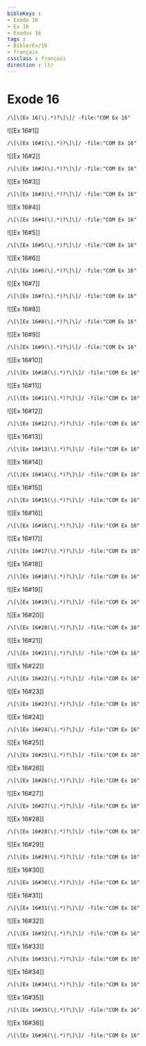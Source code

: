 ```yaml
---
bibleKeys : 
- Exode 16
- Ex 16
- Exodus 16
tags : 
- Bible/Ex/16
- français
cssclass : français
direction : ltr
---
```


# Exode 16

```query
/\[\[Ex 16(\|.*)?\]\]/ -file:"COM Ex 16"
```



![[Ex 16#1]]

```query
/\[\[Ex 16#1(\|.*)?\]\]/ -file:"COM Ex 16"
```

![[Ex 16#2]]

```query
/\[\[Ex 16#2(\|.*)?\]\]/ -file:"COM Ex 16"
```

![[Ex 16#3]]

```query
/\[\[Ex 16#3(\|.*)?\]\]/ -file:"COM Ex 16"
```

![[Ex 16#4]]

```query
/\[\[Ex 16#4(\|.*)?\]\]/ -file:"COM Ex 16"
```

![[Ex 16#5]]

```query
/\[\[Ex 16#5(\|.*)?\]\]/ -file:"COM Ex 16"
```

![[Ex 16#6]]

```query
/\[\[Ex 16#6(\|.*)?\]\]/ -file:"COM Ex 16"
```

![[Ex 16#7]]

```query
/\[\[Ex 16#7(\|.*)?\]\]/ -file:"COM Ex 16"
```

![[Ex 16#8]]

```query
/\[\[Ex 16#8(\|.*)?\]\]/ -file:"COM Ex 16"
```

![[Ex 16#9]]

```query
/\[\[Ex 16#9(\|.*)?\]\]/ -file:"COM Ex 16"
```

![[Ex 16#10]]

```query
/\[\[Ex 16#10(\|.*)?\]\]/ -file:"COM Ex 16"
```

![[Ex 16#11]]

```query
/\[\[Ex 16#11(\|.*)?\]\]/ -file:"COM Ex 16"
```

![[Ex 16#12]]

```query
/\[\[Ex 16#12(\|.*)?\]\]/ -file:"COM Ex 16"
```

![[Ex 16#13]]

```query
/\[\[Ex 16#13(\|.*)?\]\]/ -file:"COM Ex 16"
```

![[Ex 16#14]]

```query
/\[\[Ex 16#14(\|.*)?\]\]/ -file:"COM Ex 16"
```

![[Ex 16#15]]

```query
/\[\[Ex 16#15(\|.*)?\]\]/ -file:"COM Ex 16"
```

![[Ex 16#16]]

```query
/\[\[Ex 16#16(\|.*)?\]\]/ -file:"COM Ex 16"
```

![[Ex 16#17]]

```query
/\[\[Ex 16#17(\|.*)?\]\]/ -file:"COM Ex 16"
```

![[Ex 16#18]]

```query
/\[\[Ex 16#18(\|.*)?\]\]/ -file:"COM Ex 16"
```

![[Ex 16#19]]

```query
/\[\[Ex 16#19(\|.*)?\]\]/ -file:"COM Ex 16"
```

![[Ex 16#20]]

```query
/\[\[Ex 16#20(\|.*)?\]\]/ -file:"COM Ex 16"
```

![[Ex 16#21]]

```query
/\[\[Ex 16#21(\|.*)?\]\]/ -file:"COM Ex 16"
```

![[Ex 16#22]]

```query
/\[\[Ex 16#22(\|.*)?\]\]/ -file:"COM Ex 16"
```

![[Ex 16#23]]

```query
/\[\[Ex 16#23(\|.*)?\]\]/ -file:"COM Ex 16"
```

![[Ex 16#24]]

```query
/\[\[Ex 16#24(\|.*)?\]\]/ -file:"COM Ex 16"
```

![[Ex 16#25]]

```query
/\[\[Ex 16#25(\|.*)?\]\]/ -file:"COM Ex 16"
```

![[Ex 16#26]]

```query
/\[\[Ex 16#26(\|.*)?\]\]/ -file:"COM Ex 16"
```

![[Ex 16#27]]

```query
/\[\[Ex 16#27(\|.*)?\]\]/ -file:"COM Ex 16"
```

![[Ex 16#28]]

```query
/\[\[Ex 16#28(\|.*)?\]\]/ -file:"COM Ex 16"
```

![[Ex 16#29]]

```query
/\[\[Ex 16#29(\|.*)?\]\]/ -file:"COM Ex 16"
```

![[Ex 16#30]]

```query
/\[\[Ex 16#30(\|.*)?\]\]/ -file:"COM Ex 16"
```

![[Ex 16#31]]

```query
/\[\[Ex 16#31(\|.*)?\]\]/ -file:"COM Ex 16"
```

![[Ex 16#32]]

```query
/\[\[Ex 16#32(\|.*)?\]\]/ -file:"COM Ex 16"
```

![[Ex 16#33]]

```query
/\[\[Ex 16#33(\|.*)?\]\]/ -file:"COM Ex 16"
```

![[Ex 16#34]]

```query
/\[\[Ex 16#34(\|.*)?\]\]/ -file:"COM Ex 16"
```

![[Ex 16#35]]

```query
/\[\[Ex 16#35(\|.*)?\]\]/ -file:"COM Ex 16"
```

![[Ex 16#36]]

```query
/\[\[Ex 16#36(\|.*)?\]\]/ -file:"COM Ex 16"
```

